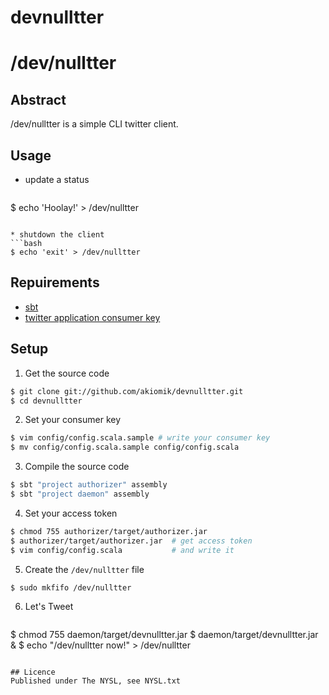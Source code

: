 devnulltter
===========

# /dev/nulltter

## Abstract
/dev/nulltter is a simple CLI twitter client.

## Usage
* update a status
  ```bash
$ echo 'Hoolay!' > /dev/nulltter
  ```

* shutdown the client
  ```bash
$ echo 'exit' > /dev/nulltter
  ```

## Repuirements
- [sbt](http://scala-sbt.org/)
- [twitter application consumer key](https://dev.twitter.com/apps)

## Setup
1. Get the source code
  ```bash
$ git clone git://github.com/akiomik/devnulltter.git
$ cd devnulltter
  ```

2. Set your consumer key
  ```bash
$ vim config/config.scala.sample # write your consumer key
$ mv config/config.scala.sample config/config.scala
  ```

3. Compile the source code
  ```bash
$ sbt "project authorizer" assembly
$ sbt "project daemon" assembly
  ```

4. Set your access token
  ```bash
$ chmod 755 authorizer/target/authorizer.jar
$ authorizer/target/authorizer.jar  # get access token
$ vim config/config.scala           # and write it
  ```

5. Create the `/dev/nulltter` file
  ```bash
$ sudo mkfifo /dev/nulltter
  ```

6. Let's Tweet
   ```bash
$ chmod 755 daemon/target/devnulltter.jar
$ daemon/target/devnulltter.jar &
$ echo "/dev/nulltter now!" > /dev/nulltter
   ```

## Licence
Published under The NYSL, see NYSL.txt
